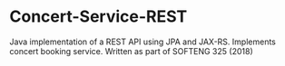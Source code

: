 # Concert-Service-REST
Java implementation of a REST API using JPA and JAX-RS. Implements concert booking service. Written as part of SOFTENG 325 (2018)
